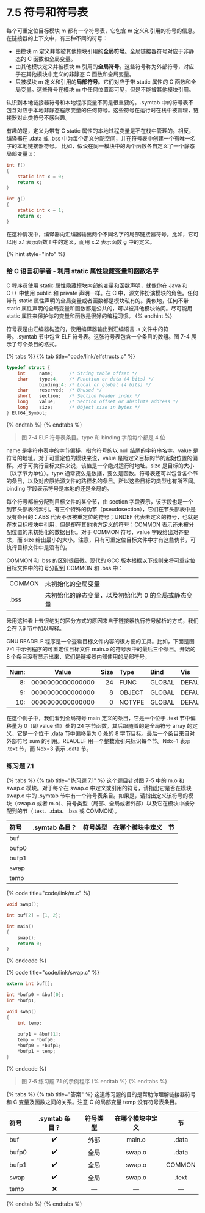 # 7.5 符号和符号表

每个可重定位目标模块 m 都有一个符号表，它包含 m 定义和引用的符号的信息。在链接器的上下文中，有三种不同的符号：

* 由模块 m 定义并能被其他模块引用的**全局符号**。全局链接器符号对应于非静态的 C 函数和全局变量。
* 由其他模块定义并被模块 m 引用的**全局符号**。这些符号称为外部符号，对应于在其他模块中定义的非静态 C 函数和全局变量。
* 只被模块 m 定义和引用的**局部符号**。它们对应于带 static 属性的 C 函数和全局变量。这些符号在模块 m 中任何位置都可见，但是不能被其他模块引用。

认识到本地链接器符号和本地程序变量不同是很重要的。.symtab 中的符号表不包含对应于本地非静态程序变量的任何符号。这些符号在运行时在栈中被管理，链接器对此类符号不感兴趣。

有趣的是，定义为带有 C static 属性的本地过程变量是不在栈中管理的。相反，编译器在 .data 或 .bss 中为每个定义分配空间，并在符号表中创建一个有唯一名字的本地链接器符号。 比如，假设在同一模块中的两个函数各自定义了一个静态局部变量 x：

```c
int f()
{
    static int x = 0;
    return x;
}

int g()
{
    static int x = 1;
    return x;
}
```

在这种情况中，编译器向汇编器输出两个不同名字的局部链接器符号。比如，它可以用 x.1 表示函数 f 中的定义，而用 x.2 表示函数 g 中的定义。

{% hint style="info" %}
### 给 C 语言初学者 - 利用 static 属性隐藏变量和函数名字

C 程序员使用 static 属性隐藏模块内部的变量和函数声明，就像你在 Java 和 C++ 中使用 public 和 private 声明一样。在 C 中，源文件扮演模块的角色。任何带有 static 属性声明的全局变量或者函数都是模块私有的。类似地，任何不带 static 属性声明的全局变量和函数都是公共的，可以被其他模块访问。尽可能用 static 属性来保护你的变量和函数是很好的编程习惯。 
{% endhint %}

符号表是由汇编器构造的，使用编译器输出到汇编语言 .s 文件中的符号。.symtab 节中包含 ELF 符号表。这张符号表包含一个条目的数组。图 7-4 展示了每个条目的格式。

{% tabs %}
{% tab title="code/link/elfstructs.c" %}
```c
typedef struct {
    int     name;      /* String table offset */
    char    type:4,    /* Function or data (4 bits) */
            binding:4; /* Local or global (4 bits) */
    char    reserved;  /* Unused */
    short   section;   /* Section header index */
    long    value;     /* Section offset or absolute address */
    long    size;      /* Object size in bytes */
} Elf64_Symbol;
```
{% endtab %}
{% endtabs %}

> 图 7-4 ELF 符号表条目。type 和 binding 字段每个都是 4 位

name 是字符串表中的字节偏移，指向符号的以 null 结尾的字符串名字。value 是符号的地址。对于可重定位的模块来说，value 是距定义目标的节的起始位置的偏移。对于可执行目标文件来说，该值是一个绝对运行时地址。size 是目标的大小（以字节为单位）。type 通常要么是数据，要么是函数。符号表还可以包含各个节的条目，以及对应原始源文件的路径名的条目。所以这些目标的类型也有所不同。binding 字段表示符号是本地的还是全局的。

每个符号都被分配到目标文件的某个节，由 section 字段表示，该字段也是一个到节头部表的索引。有三个特殊的伪节（pseudosection），它们在节头部表中是没有条目的：ABS 代表不该被重定位的符号；UNDEF 代表未定义的符号，也就是在本目标模块中引用，但是却在其他地方定义的符号；COMMON 表示还未被分配位置的未初始化的数据目标。对于 COMMON 符号，value 字段给出对齐要求，而 size 给出最小的大小。注意，只有可重定位目标文件中才有这些伪节，可执行目标文件中是没有的。

COMMON 和 .bss 的区别很细微。现代的 GCC 版本根据以下规则来将可重定位目标文件中的符号分配到 COMMON 和 .bss 中：

|  |  |
| :--- | :--- |
| COMMON | 未初始化的全局变量 |
| .bss | 未初始化的静态变量，以及初始化为 0 的全局或静态变量 |

釆用这种看上去很绝对的区分方式的原因来自于链接器执行符号解析的方式，我们会在 7.6 节中加以解释。

GNU READELF 程序是一个査看目标文件内容的很方便的工具。比如，下面是图 7-1 中示例程序的可重定位目标文件 main.o 的符号表中的最后三个条目。开始的 8 个条目没有显示出来，它们是链接器内部使用的局部符号。

| Num: | Value | Size | Type | Bind | Vis | Ndx | Name |
| ---: | :---: | ---: | :--- | :--- | :--- | ---: | :--- |
| 8: | 0000000000000000 | 24 | FUNC | GLOBAL | DEFAULT | 1 | main |
| 9: | 0000000000000000 | 8 | OBJECT | GLOBAL | DEFAULT | 3 | array |
| 10: | 0000000000000000 | 0 | NOTYPE | GLOBAL | DEFAULT | UND | sum |

在这个例子中，我们看到全局符号 main 定义的条目，它是一个位于 .text 节中偏移量为 0（即 value 值）处的 24 字节函数。其后跟随着的是全局符号 array 的定义，它是一个位于 .data 节中偏移量为 0 处的 8 字节目标。最后一个条目来自对外部符号 sum 的引用。READELF 用一个整数索引来标识每个节。Ndx=1 表示 .text 节，而 Ndx=3 表示 .data 节。

### 练习题 7.1

{% tabs %}
{% tab title="练习题 7.1" %}
这个题目针对图 7-5 中的 m.o 和 swap.o 模块。对于每个在 swap.o 中定义或引用的符号，请指出它是否在模块 swap.o 中的 .symtab 节中有一个符号表条目。如果是，请指出定义该符号的模块（swap.o 或者 m.o）、符号类型（局部、全局或者外部）以及它在模块中被分配到的节（.text、.data、.bss 或 COMMON）。

| 符号 | .symtab 条目？ | 符号类型 | 在哪个模块中定义 | 节 |
| :--- | :--- | :--- | :--- | :--- |
| buf |  |  |  |  |
| bufp0 |  |  |  |  |
| bufp1 |  |  |  |  |
| swap |  |  |  |  |
| temp |  |  |  |  |

{% code title="code/link/m.c" %}
```c
void swap();

int buf[2] = {1, 2};

int main()
{
    swap();
    return 0;
}
```
{% endcode %}

{% code title="code/link/swap.c" %}
```c
extern int buf[];

int *bufp0 = &buf[0];
int *bufp1;

void swap()
{
    int temp;
    
    bufp1 = &buf[1];
    temp = *bufp0;
    *bufp0 = *bufp1;
    *bufp1 = temp;
}
```
{% endcode %}

> 图 7-5 练习题 7.1 的示例程序
{% endtab %}
{% endtabs %}

{% tabs %}
{% tab title="答案" %}
这道练习题的目的是帮助你理解链接器符号和 C 变量及函数之间的关系。注意 C 的局部变量 temp 没有符号表条目。

| 符号 | .symtab 条目？ | 符号类型 | 在哪个模块中定义 | 节 |
| :--- | :---: | :---: | :---: | :---: |
| buf | ✔️ | 外部 | main.o | .data |
| bufp0 | ✔️ | 全局 | swap.o | .data |
| bufp1 | ✔️ | 全局 | swap.o | COMMON |
| swap | ✔️ | 全局 | swap.o | .text |
| temp | ❌ | — | — | — |
{% endtab %}
{% endtabs %}

